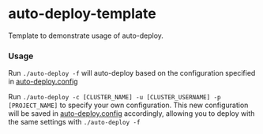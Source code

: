 # auto-deploy-template

Template to demonstrate usage of auto-deploy. 

### Usage
Run `./auto-deploy -f` will auto-deploy based on the configuration specified in [auto-deploy.config](https://github.com/RobGeada/auto-deploy-template/blob/master/auto-deploy.config)

Run `./auto-deploy -c [CLUSTER_NAME] -u [CLUSTER_USERNAME] -p [PROJECT_NAME]` to specify your own configuration. This new configuration will be saved in [auto-deploy.config](https://github.com/RobGeada/auto-deploy-template/blob/master/auto-deploy.config) accordingly, allowing you to deploy with the same settings with `./auto-deploy -f`
